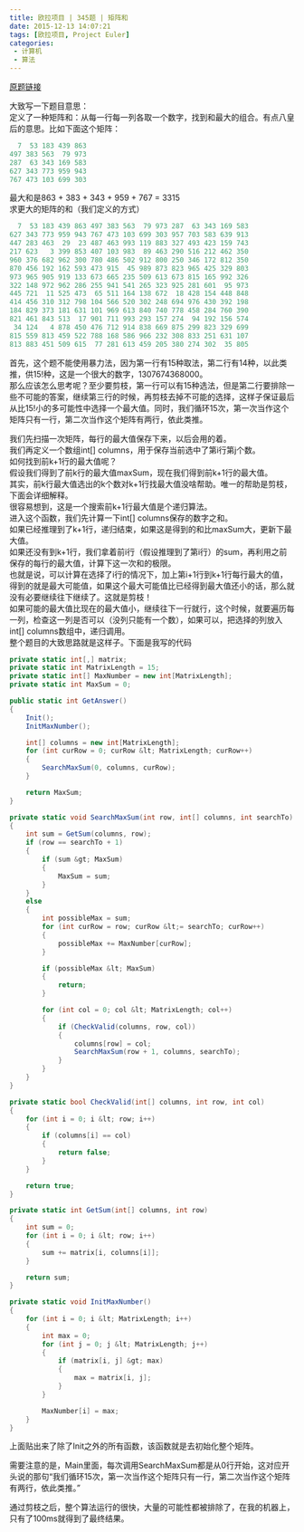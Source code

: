 ```yaml
---
title: 欧拉项目 | 345题 | 矩阵和
date: 2015-12-13 14:07:21
tags: [欧拉项目, Project Euler]
categories:
 - 计算机
 - 算法
---
```

[原题链接](https://projecteuler.net/problem=345 "Problem 345 - Project Euler")

大致写一下题目意思：  
定义了一种矩阵和：从每一行每一列各取一个数字，找到和最大的组合。有点八皇后的意思。比如下面这个矩阵：  
``` c
  7  53 183 439 863  
497 383 563  79 973  
287  63 343 169 583  
627 343 773 959 943  
767 473 103 699 303  
```
最大和是863 + 383 + 343 + 959 + 767 = 3315  
求更大的矩阵的和（我们定义的方式） 
``` c
  7  53 183 439 863 497 383 563  79 973 287  63 343 169 583  
627 343 773 959 943 767 473 103 699 303 957 703 583 639 913  
447 283 463  29  23 487 463 993 119 883 327 493 423 159 743  
217 623   3 399 853 407 103 983  89 463 290 516 212 462 350  
960 376 682 962 300 780 486 502 912 800 250 346 172 812 350  
870 456 192 162 593 473 915  45 989 873 823 965 425 329 803  
973 965 905 919 133 673 665 235 509 613 673 815 165 992 326  
322 148 972 962 286 255 941 541 265 323 925 281 601  95 973  
445 721  11 525 473  65 511 164 138 672  18 428 154 448 848  
414 456 310 312 798 104 566 520 302 248 694 976 430 392 198  
184 829 373 181 631 101 969 613 840 740 778 458 284 760 390  
821 461 843 513  17 901 711 993 293 157 274  94 192 156 574  
 34 124   4 878 450 476 712 914 838 669 875 299 823 329 699  
815 559 813 459 522 788 168 586 966 232 308 833 251 631 107  
813 883 451 509 615  77 281 613 459 205 380 274 302  35 805
```
首先，这个题不能使用暴力法，因为第一行有15种取法，第二行有14种，以此类推，供15!种，这是一个很大的数字，1307674368000。  
那么应该怎么思考呢？至少要剪枝，第一行可以有15种选法，但是第二行要排除一些不可能的答案，继续第三行的时候，再剪枝去掉不可能的选择，这样子保证最后从比15!小的多可能性中选择一个最大值。同时，我们循环15次，第一次当作这个矩阵只有一行，第二次当作这个矩阵有两行，依此类推。

我们先扫描一次矩阵，每行的最大值保存下来，以后会用的着。  
我们再定义一个数组int[] columns，用于保存当前选中了第i行第j个数。  
如何找到前k+1行的最大值呢？  
假设我们得到了前k行的最大值maxSum，现在我们得到前k+1行的最大值。  
其实，前k行最大值选出的k个数对k+1行找最大值没啥帮助。唯一的帮助是剪枝，下面会详细解释。  
很容易想到，这是一个搜索前k+1行最大值是个递归算法。  
进入这个函数，我们先计算一下int[] columns保存的数字之和。  
如果已经推理到了k+1行，递归结束，如果这是得到的和比maxSum大，更新下最大值。  
如果还没有到k+1行，我们拿着前i行（假设推理到了第i行）的sum，再利用之前保存的每行的最大值，计算下这一次和的极限。  
也就是说，可以计算在选择了i行的情况下，加上第i+1行到k+1行每行最大的值，得到的就是最大可能值，如果这个最大可能值比已经得到最大值还小的话，那么就没有必要继续往下继续了。这就是剪枝！  
如果可能的最大值比现在的最大值小，继续往下一行就行，这个时候，就要遍历每一列，检查这一列是否可以（没列只能有一个数），如果可以，把选择的列放入int[] columns数组中，递归调用。  
整个题目的大致思路就是这样子。下面是我写的代码

``` csharp
private static int[,] matrix;
private static int MatrixLength = 15;
private static int[] MaxNumber = new int[MatrixLength]; 
private static int MaxSum = 0;

public static int GetAnswer()
{
    Init();
    InitMaxNumber();

    int[] columns = new int[MatrixLength];
    for (int curRow = 0; curRow &lt; MatrixLength; curRow++)
    {
        SearchMaxSum(0, columns, curRow);
    }

    return MaxSum;
}

private static void SearchMaxSum(int row, int[] columns, int searchTo)
{
    int sum = GetSum(columns, row);
    if (row == searchTo + 1)
    {
        if (sum &gt; MaxSum)
        {
            MaxSum = sum;
        }
    }
    else
    {
        int possibleMax = sum;
        for (int curRow = row; curRow &lt;= searchTo; curRow++)
        {
            possibleMax += MaxNumber[curRow];
        }

        if (possibleMax &lt; MaxSum)
        {
            return;
        }

        for (int col = 0; col &lt; MatrixLength; col++)
        {
            if (CheckValid(columns, row, col))
            {
                columns[row] = col;
                SearchMaxSum(row + 1, columns, searchTo);
            }
        }
    }
}

private static bool CheckValid(int[] columns, int row, int col)
{
    for (int i = 0; i &lt; row; i++)
    {
        if (columns[i] == col)
        {
            return false;
        }
    }

    return true;
}

private static int GetSum(int[] columns, int row)
{
    int sum = 0;
    for (int i = 0; i &lt; row; i++)
    {
        sum += matrix[i, columns[i]];
    }

    return sum;
}

private static void InitMaxNumber()
{
    for (int i = 0; i &lt; MatrixLength; i++)
    {
        int max = 0;
        for (int j = 0; j &lt; MatrixLength; j++)
        {
            if (matrix[i, j] &gt; max)
            {
                max = matrix[i, j];
            }
        }

        MaxNumber[i] = max;
    }
}
```
上面贴出来了除了Init之外的所有函数，该函数就是去初始化整个矩阵。

需要注意的是，Main里面，每次调用SearchMaxSum都是从0行开始，这对应开头说的那句“我们循环15次，第一次当作这个矩阵只有一行，第二次当作这个矩阵有两行，依此类推。”

通过剪枝之后，整个算法运行的很快，大量的可能性都被排除了，在我的机器上，只有了100ms就得到了最终结果。